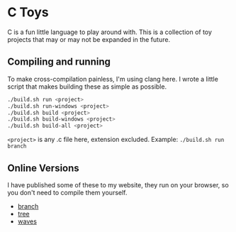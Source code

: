 # C Toys

C is a fun little language to play around with. This is a collection of toy projects that may or may not be expanded in the future.

## Compiling and running

To make cross-compilation painless, I'm using clang here. I wrote a little script that makes building these as simple as possible.

```bash
./build.sh run <project>
./build.sh run-windows <project>
./build.sh build <project>
./build.sh build-windows <project>
./build.sh build-all <project>
```

`<project>` is any .c file here, extension excluded. Example: `./build.sh run branch`

## Online Versions

I have published some of these to my website, they run on your browser, so you don't need to compile them yourself.

- [branch](https://racc.at/games/branch)
- [tree](https://racc.at/games/tree)
- [waves](https://racc.at/games/waves)
